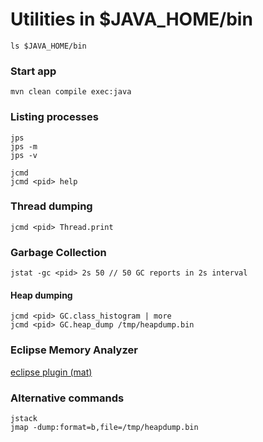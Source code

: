 Utilities in $JAVA_HOME/bin
============================

    ls $JAVA_HOME/bin


### Start app

    mvn clean compile exec:java


### Listing processes

    jps
    jps -m
    jps -v

    jcmd
    jcmd <pid> help

### Thread dumping

    jcmd <pid> Thread.print 

### Garbage Collection

    jstat -gc <pid> 2s 50 // 50 GC reports in 2s interval

#### Heap dumping

    jcmd <pid> GC.class_histogram | more
    jcmd <pid> GC.heap_dump /tmp/heapdump.bin

### Eclipse Memory Analyzer

[eclipse plugin (mat)](https://eclipse.org/mat/)

### Alternative commands

    jstack
    jmap -dump:format=b,file=/tmp/heapdump.bin 


